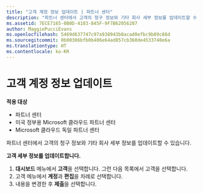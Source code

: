 ```yaml
---
title: "고객 계정 정보 업데이트 | 파트너 센터"
description: "파트너 센터에서 고객의 청구 정보와 기타 회사 세부 정보를 업데이트할 수 있습니다."
ms.assetid: 7ECE7165-0B0D-4183-845F-9F7B62056207
author: MaggiePucciEvans
ms.openlocfilehash: 5469d637747c97a938943b0acad0efbc9b89c88d
ms.sourcegitcommit: 0b00306bfb0b406e64ad857cb360de4533740e6a
ms.translationtype: HT
ms.contentlocale: ko-KR
---
```

# <a name="update-customer-account-info"></a>고객 계정 정보 업데이트

**적용 대상**

-  파트너 센터
-  미국 정부용 Microsoft 클라우드 파트너 센터
-  Microsoft 클라우드 독일 파트너 센터

파트너 센터에서 고객의 청구 정보와 기타 회사 세부 정보를 업데이트할 수 있습니다.

**고객 세부 정보를 업데이트합니다.**

1.  **대시보드** 메뉴에서 **고객**을 선택합니다. 그런 다음 목록에서 고객을 선택합니다.
2.  고객 메뉴에서 **계정**과 **편집**을 차례로 선택합니다.
3.  내용을 변경한 후 **제출**을 선택합니다.

 

 



